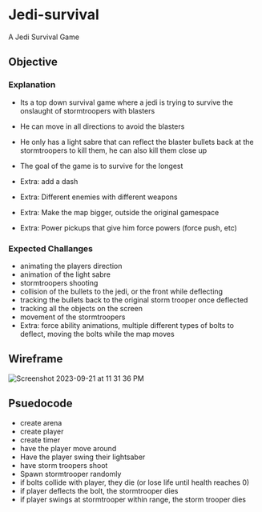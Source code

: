 # Jedi-survival
A Jedi Survival Game

## Objective

### Explanation

- Its a top down survival game where a jedi is trying to survive the onslaught of stormtroopers with blasters
- He can move in all directions to avoid the blasters
- He only has a light sabre that can reflect the blaster bullets back at the stormtroopers to kill them, he can also kill them close up
- The goal of the game is to survive for the longest

- Extra: add a dash 
- Extra: Different enemies with different weapons
- Extra: Make the map bigger, outside the original gamespace
- Extra: Power pickups that give him force powers (force push, etc)


### Expected Challanges

- animating the players direction
- animation of the light sabre
- stormtroopers shooting
- collision of the bullets to the jedi, or the front while deflecting
- tracking the bullets back to the original storm trooper once deflected
- tracking all the objects on the screen
- movement of the stormtroopers 
- Extra: force ability animations, multiple different types of bolts to deflect, moving the bolts while the map moves

## Wireframe

![Screenshot 2023-09-21 at 11 31 36 PM](https://github.com/JoshHutchison/Jedi-survival/assets/47956394/7849db6b-4457-4361-a525-e2125f5bdf20)

## Psuedocode

- create arena
- create player
- create timer
- have the player move around
- Have the player swing their lightsaber
- have storm troopers shoot
- Spawn stormtrooper randomly
- if bolts collide with player, they die (or lose life until health reaches 0)
- if player deflects the bolt, the stormtrooper dies
- if player swings at stormtrooper within range, the storm trooper dies
